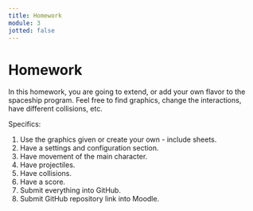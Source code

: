 ```yaml
---
title: Homework
module: 3
jotted: false
---
```


# Homework

In this homework, you are going to extend, or add your own flavor to the spaceship program. Feel free to find graphics, change the interactions, have different collisions, etc.

Specifics:

1. Use the graphics given or create your own - include sheets.
2. Have a settings and configuration section.
3. Have movement of the main character.
4. Have projectiles.
5. Have collisions.
6. Have a score.
7. Submit everything into GitHub.
8. Submit GitHub repository link into Moodle.